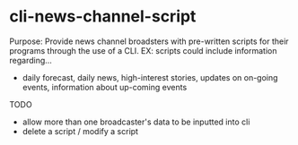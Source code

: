 # cli-news-channel-script
Purpose: Provide news channel broadsters with pre-written scripts for their programs through the use of a CLI.
EX: scripts could include information regarding...
* daily forecast, daily news, high-interest stories, updates on on-going events, information about up-coming events

TODO
* allow more than one broadcaster's data to be inputted into cli
* delete a script / modify a script
